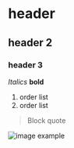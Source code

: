 # header
## header 2
### header 3

*Italics*
**bold**

1. order list
1. order list

> Block quote

![image example](https://icdn2.digitaltrends.com/image/desinty-concept-art-gallery-header-720x720.jpg?ver=1.jpg)

